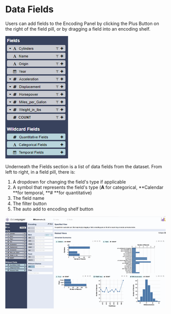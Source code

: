 # Data Fields

Users can add fields to the Encoding Panel by clicking the Plus Button on the right of the field pill, or by dragging a field into an encoding shelf.

![Data Fields](../.gitbook/assets/datafields2%20%281%29.PNG)

 Underneath the Fields section is a list of data fields from the dataset. From left to right, in a field pill, there is:

1.  A dropdown for changing the field's type if applicable
2.  A symbol that represents the field's type \(**A** for categorical, **Calendar **for temporal, **\# **for quantitative\) 
3. The field name
4. The filter button
5. The auto add to encoding shelf button

![Data Fields](../.gitbook/assets/datafields.gif)



